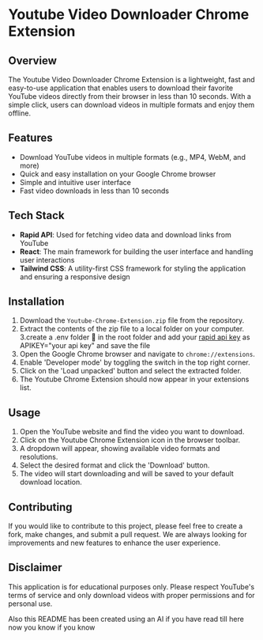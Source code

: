 # Youtube Video Downloader Chrome Extension

## Overview

The Youtube Video Downloader Chrome Extension is a lightweight, fast and easy-to-use application that enables users to download their favorite YouTube videos directly from their browser in less than 10 seconds. With a simple click, users can download videos in multiple formats and enjoy them offline.


## Features

- Download YouTube videos in multiple formats (e.g., MP4, WebM, and more)
- Quick and easy installation on your Google Chrome browser
- Simple and intuitive user interface
- Fast video downloads in less than 10 seconds

## Tech Stack

- **Rapid API**: Used for fetching video data and download links from YouTube
- **React**: The main framework for building the user interface and handling user interactions
- **Tailwind CSS**: A utility-first CSS framework for styling the application and ensuring a responsive design

## Installation

1. Download the `Youtube-Chrome-Extension.zip` file from the repository.
2. Extract the contents of the zip file to a local folder on your computer.
3.create a .env folder 📂 in the root folder and add your [rapid api key](https://rapidapi.com/ashutosh05/api/aiov-download-youtube-videos) as APIKEY="your api key" and save the file
3. Open the Google Chrome browser and navigate to `chrome://extensions`.
4. Enable 'Developer mode' by toggling the switch in the top right corner.
5. Click on the 'Load unpacked' button and select the extracted folder.
6. The Youtube Chrome Extension should now appear in your extensions list.

## Usage

1. Open the YouTube website and find the video you want to download.
2. Click on the Youtube Chrome Extension icon in the browser toolbar.
3. A dropdown will appear, showing available video formats and resolutions.
4. Select the desired format and click the 'Download' button.
5. The video will start downloading and will be saved to your default download location.

## Contributing

If you would like to contribute to this project, please feel free to create a fork, make changes, and submit a pull request. We are always looking for improvements and new features to enhance the user experience.

## Disclaimer

This application is for educational purposes only. Please respect YouTube's terms of service and only download videos with proper permissions and for personal use.

Also this README has been created using an AI if you have read till here now you know if you know 
